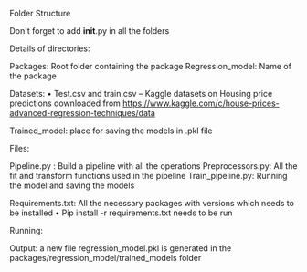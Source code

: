 Folder Structure
 
Don't forget to add __init__.py in all the folders

Details of directories:

Packages: Root folder containing the package
Regression_model: Name of the package

Datasets:
•	Test.csv and train.csv – Kaggle datasets on Housing price predictions downloaded from https://www.kaggle.com/c/house-prices-advanced-regression-techniques/data

Trained_model: place for saving the models in .pkl file

Files:

Pipeline.py : Build a pipeline with all the operations
Preprocessors.py: All the fit and transform functions used in the pipeline
Train_pipeline.py: Running the model and saving the models

Requirements.txt: All the necessary packages with versions which needs to be installed
•	Pip install -r requirements.txt needs to be run


Running: 
 

Output: a new file regression_model.pkl is generated in the packages/regression_model/trained_models folder


